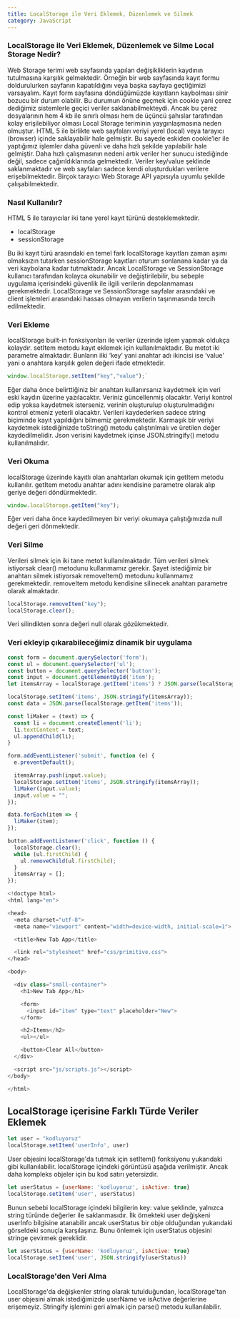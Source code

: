 ```yaml
---
title: LocalStorage ile Veri Eklemek, Düzenlemek ve Silmek
category: JavaScript
---
```


### LocalStorage ile Veri Eklemek, Düzenlemek ve Silme Local Storage Nedir?

Web Storage terimi web sayfasında yapılan değişikliklerin kaydının tutulmasına karşılık gelmektedir. Örneğin bir web sayfasında kayıt formu doldurulurken sayfanın kapatıldığını veya başka sayfaya geçtiğimizi varsayalım. Kayıt form sayfasına döndüğümüzde kayıtların kaybolması sinir bozucu bir durum olabilir. Bu durumun önüne geçmek için cookie yani çerez dediğimiz sistemlerle geçici veriler saklanabilmekteydi. Ancak bu çerez dosyalarının hem 4 kb ile sınırlı olması hem de üçüncü şahıslar tarafından kolay erişilebiliyor olması Local Storage teriminin yaygınlaşmasına neden olmuştur. HTML 5 ile birlikte web sayfaları veriyi yerel (local) veya tarayıcı (browser) içinde saklayabilir hale gelmiştir. Bu sayede eskiden cookie’ler ile yaptığımız işlemler daha güvenli ve daha hızlı şekilde yapılabilir hale gelmiştir. Daha hızlı çalışmasının nedeni artık veriler her sunucu istediğinde değil, sadece çağırıldıklarında gelmektedir. Veriler key/value şeklinde saklanmaktadır ve web sayfaları sadece kendi oluşturdukları verilere erişebilmektedir. Birçok tarayıcı Web Storage API yapısıyla uyumlu şekilde çalışabilmektedir.

### Nasıl Kullanılır?

HTML 5 ile tarayıcılar iki tane yerel kayıt türünü desteklemektedir.

* localStorage
* sessionStorage

Bu iki kayıt türü arasındaki en temel fark localStorage kayıtları zaman aşımı olmaksızın tutarken sessionStorage kayıtları oturum sonlanana kadar ya da veri kaybolana kadar tutmaktadır. Ancak LocalStorage ve SessionStorage kullanıcı tarafından kolayca okunabilir ve değiştirilebilir, bu sebeple uygulama içerisindeki güvenlik ile ilgili verilerin depolanmaması gerekmektedir. LocalStorage ve SessionStorage sayfalar arasındaki ve client işlemleri arasındaki hassas olmayan verilerin taşınmasında tercih edilmektedir.

### Veri Ekleme

localStorage built-in fonksiyonları ile veriler üzerinde işlem yapmak oldukça kolaydır. setItem metodu kayıt eklemek için kullanılmaktadır. Bu metot iki parametre almaktadır. Bunların ilki ‘key’ yani anahtar adı ikincisi ise ‘value’ yani o anahtara karşılık gelen değeri ifade etmektedir.

```javascript
window.localStorage.setItem("key","value");`
```

Eğer daha önce belirttiğiniz bir anahtarı kullanırsanız kaydetmek için veri eski kaydın üzerine yazılacaktır. Veriniz güncellenmiş olacaktır. Veriyi kontrol edip yoksa kaydetmek isterseniz. verinin oluşturulup oluşturulmadığını kontrol etmeniz yeterli olacaktır. Verileri kaydederken sadece string biçiminde kayıt yapıldığını bilmemiz gerekmektedir. Karmaşık bir veriyi kaydetmek istediğinizde toString() metodu çalıştırılmalı ve üretilen değer kaydedilmelidir. Json verisini kaydetmek içinse JSON.stringify() metodu kullanılmalıdır.

### Veri Okuma

localStorage üzerinde kayıtlı olan anahtarları okumak için getItem metodu kullanılır. getItem metodu anahtar adını kendisine parametre olarak alıp geriye değeri döndürmektedir.

```javascript
window.localStorage.getItem("key");
```

Eğer veri daha önce kaydedilmeyen bir veriyi okumaya çalıştığımızda null değeri geri dönmektedir.

### Veri Silme

Verileri silmek için iki tane metot kullanılmaktadır. Tüm verileri silmek istiyorsak clear() metodunu kullanmamız gerekir. Şayet istediğimiz bir anahtarı silmek istiyorsak removeItem() metodunu kullanmamız gerekmektedir. removeItem metodu kendisine silinecek anahtarı parametre olarak almaktadır.

```javascript
localStorage.removeItem("key");
localStorage.clear();
```

Veri silindikten sonra değeri null olarak gözükmektedir.

### Veri ekleyip çıkarabileceğimiz dinamik bir uygulama

```javascript
const form = document.querySelector('form');
const ul = document.querySelector('ul');
const button = document.querySelector('button');
const input = document.getElementById('item');
let itemsArray = localStorage.getItem('items') ? JSON.parse(localStorage.getItem('items')) : [];

localStorage.setItem('items', JSON.stringify(itemsArray));
const data = JSON.parse(localStorage.getItem('items'));

const liMaker = (text) => {
  const li = document.createElement('li');
  li.textContent = text;
  ul.appendChild(li);
}

form.addEventListener('submit', function (e) {
  e.preventDefault();

  itemsArray.push(input.value);
  localStorage.setItem('items', JSON.stringify(itemsArray));
  liMaker(input.value);
  input.value = "";
});

data.forEach(item => {
  liMaker(item);
});

button.addEventListener('click', function () {
  localStorage.clear();
  while (ul.firstChild) {
    ul.removeChild(ul.firstChild);
  }
  itemsArray = [];
});

<!doctype html>
<html lang="en">

<head>
  <meta charset="utf-8">
  <meta name="viewport" content="width=device-width, initial-scale=1">

  <title>New Tab App</title>

  <link rel="stylesheet" href="css/primitive.css">
</head>

<body>

  <div class="small-container">
    <h1>New Tab App</h1>

    <form>
      <input id="item" type="text" placeholder="New">
    </form>

    <h2>Items</h2>
    <ul></ul>

    <button>Clear All</button>
  </div>

  <script src="js/scripts.js"></script>
</body>

</html>
```

## LocalStorage içerisine Farklı Türde Veriler Eklemek

```javascript
let user = "kodluyoruz"
localStorage.setItem('userInfo', user)
```

User objesini localStorage'da tutmak için setItem() fonksiyonu yukarıdaki gibi kullanılabilir. localStorage içindeki görüntüsü aşağıda verilmiştir. Ancak daha kompleks objeler için bu kod satırı yetersizdir.

```javascript
let userStatus = {userName: 'kodluyoruz', isActive: true}
localStorage.setItem('user', userStatus)
```

Bunun sebebi localStorage içindeki bilgilerin key: value şeklinde, yalnızca string türünde değerler ile saklanmasıdır. İlk örnekteki user değişkeni userInfo bilgisine atanabilir ancak userStatus bir obje olduğundan yukarıdaki görseldeki sonuçla karşılaşırız. Bunu önlemek için userStatus objesini stringe çevirmek gereklidir.

```javascript
let userStatus = {userName: 'kodluyoruz', isActive: true}
localStorage.setItem('user', JSON.stringify(userStatus))
```

### LocalStorage'den Veri Alma

LocalStorage'da değişkenler string olarak tutulduğundan, localStorage'tan user objesini almak istediğimizde userName ve isActive değerlerine erişemeyiz. Stringify işlemini geri almak için parse() metodu kullanılabilir.

